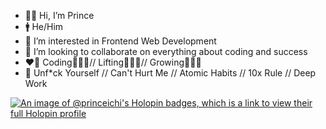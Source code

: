 - 👋🏽 Hi, I’m Prince
- 🚹 He/Him
- 👀 I’m interested in Frontend Web Development
- 🔌 I’m looking to collaborate on everything about coding and success
- ❤️‍🔥 Coding🧑🏽‍💻// Lifting🏋🏽‍♂️// Growing🧘🏽‍♂️
- 📖 Unf*ck Yourself // Can't Hurt Me // Atomic Habits // 10x Rule // Deep Work

[![An image of @princeichi's Holopin badges, which is a link to view their full Holopin profile](https://holopin.me/princeichi)](https://holopin.io/@princeichi)

<!---
PrinceIchi/PrinceIchi is a ✨ special ✨ repository because its `README.md` (this file) appears on your GitHub profile.
You can click the Preview link to take a look at your changes.
--->
